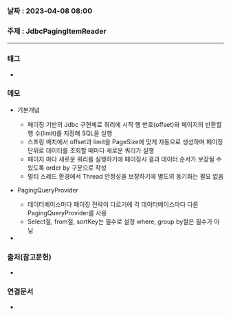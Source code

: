 ### 날짜 : 2023-04-08 08:00
### 주제 : JdbcPagingItemReader
---
### 태그
* 

### 메모
* 기본개념
	* 페이징 기반의 Jdbc 구현체로 쿼리에 시작 행 번호(offset)와 페이지의 반환할 행 수(limit)를 지정해 SQL을 실행
	* 스프링 배치에서 offset과 limit을 PageSize에 맞게 자동으로 생성하며 페이징 단위로 데이터를 조회할 때마다 새로운 쿼리가 실행
	* 페이지 마다 새로운 쿼리를 실행하기에 페이징시 결과 데이터 순서가 보장될 수 있도록 order by 구문으로 작성
	* 멀티 스레드 환경에서 Thread 안정성을 보장하기에 별도의 동기화는 필요 없음
	
* PagingQueryProvider
	* 데이터베이스마다 페이징 전략이 다르기에 각 데이터베이스마다 다른 PagingQueryProvider를 사용
	* Select절, from절, sortKey는 필수로 설정 where, group by절은 필수가 아님
	
* 

### 출처(참고문헌)
-  

### 연결문서
- 
